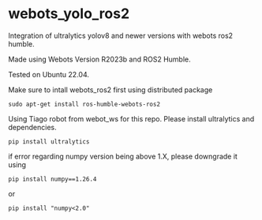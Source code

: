 # webots_yolo_ros2
Integration of ultralytics yolov8 and newer versions with webots ros2 humble.

Made using Webots Version R2023b and ROS2 Humble. 

Tested on Ubuntu 22.04.

Make sure to intall webots_ros2 first using distributed package
```
sudo apt-get install ros-humble-webots-ros2
```

Using Tiago robot from webot_ws for this repo. Please install ultralytics and dependencies.
```
pip install ultralytics
```

if error regarding numpy version being above 1.X, please downgrade it using
```
pip install numpy==1.26.4
```
or
```
pip install "numpy<2.0" 
```
